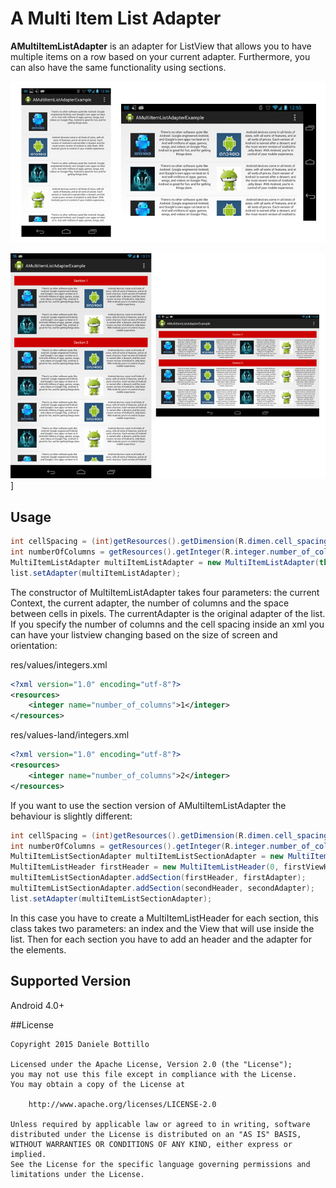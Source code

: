 A Multi Item List Adapter
===========

__AMultiItemListAdapter__ is an adapter for ListView that allows you to have multiple items on a row based on your current adapter. Furthermore, you can also have the same functionality using sections.

![Phone example](screenshots/multilistitem_phone.jpg)

![Tablet example](screenshots/multilistitem_tablet.jpg)]

## Usage

```java
int cellSpacing = (int)getResources().getDimension(R.dimen.cell_spacing);
int numberOfColumns = getResources().getInteger(R.integer.number_of_columns);
MultiItemListAdapter multiItemListAdapter = new MultiItemListAdapter(this, currentAdapter, numberOfColumns, cellSpacing);
list.setAdapter(multiItemListAdapter);
```


The constructor of MultiItemListAdapter takes four parameters: the current Context, the current adapter, the number of columns and the space between cells in pixels. The currentAdapter is the original adapter of the list. If you specify the number of columns and the cell spacing inside an xml you can have your listview changing based on the size of screen and orientation:

res/values/integers.xml

```xml
<?xml version="1.0" encoding="utf-8"?>
<resources>
    <integer name="number_of_columns">1</integer>
</resources>
```

res/values-land/integers.xml

```xml
<?xml version="1.0" encoding="utf-8"?>
<resources>
    <integer name="number_of_columns">2</integer>
</resources>
```


If you want to use the section version of AMultiItemListAdapter the behaviour is slightly different:

```java
int cellSpacing = (int)getResources().getDimension(R.dimen.cell_spacing);
int numberOfColumns = getResources().getInteger(R.integer.number_of_columns);
MultiItemListSectionAdapter multiItemListSectionAdapter = new MultiItemListSectionAdapter(this, numberOfColumns, cellSpacing);
MultiItemListHeader firstHeader = new MultiItemListHeader(0, firstViewHeader);
multiItemListSectionAdapter.addSection(firstHeader, firstAdapter);
multiItemListSectionAdapter.addSection(secondHeader, secondAdapter);
list.setAdapter(multiItemListSectionAdapter);
```
In this case you have to create a MultiItemListHeader for each section, this class takes two parameters: an index and the View that will use inside the list. Then for each section you have to add an header and the adapter for the elements.

## Supported Version

Android 4.0+


##License

```
Copyright 2015 Daniele Bottillo

Licensed under the Apache License, Version 2.0 (the "License");
you may not use this file except in compliance with the License.
You may obtain a copy of the License at

    http://www.apache.org/licenses/LICENSE-2.0

Unless required by applicable law or agreed to in writing, software
distributed under the License is distributed on an "AS IS" BASIS,
WITHOUT WARRANTIES OR CONDITIONS OF ANY KIND, either express or implied.
See the License for the specific language governing permissions and
limitations under the License.
```